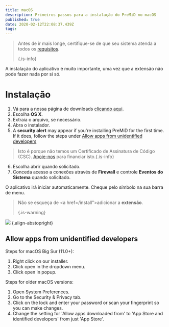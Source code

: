 ```yaml
---
title: macOS
description: Primeiros passos para a instalação do PreMiD no macOS
published: true
date: 2020-02-12T22:08:37.439Z
tags:
---
```


> Antes de ir mais longe, certifique-se de que seu sistema atenda a todos os [requisitos](/install/requirements). 
> 
> {.is-info}

A instalação do aplicativo é muito importante, uma vez que a extensão não pode fazer nada por si só.

# Instalação
1. Vá para a nossa página de downloads [clicando aqui](https://premid.app/downloads).
2. Escolha **OS X**.
3. Extraia o arquivo, se necessário.
4. Abra o instalador.
5. A **security alert** may appear if you're installing PreMiD for the first time. If it does, follow the steps under [Allow apps from unidentified developers](https://docs.premid.app/install/macos#allow-apps-from-unidentified-developers)
> Isto é porque não temos um Certificado de Assinatura de Código (CSC). [Apoie-nos](https://www.patreon.com/Timeraa) para financiar isto.{.is-info}
6. Escolha abrir quando solicitado.
7. Conceda acesso a conexões através de **Firewall** e controle **Eventos do Sistema** quando solicitado.

O aplicativo irá iniciar automaticamente. Cheque pelo símbolo na sua barra de menu.

> Não se esqueça de <a href=/install">adicionar a **extensão**</a>. 
> 
> {.is-warning}

![](https://img.icons8.com/color/2x/mac-logo.png) {.align-abstopright}

## Allow apps from unidentified developers
Steps for macOS Big Sur (11.0+):
1. Right click on our installer.
2. Click open in the dropdown menu.
3. Click open in popup.

Steps for older macOS versions:
1. Open System Preferences.
2. Go to the Security & Privacy tab.
3. Click on the lock and enter your password or scan your fingerprint so you can make changes.
4. Change the setting for 'Allow apps downloaded from' to 'App Store and identified developers' from just 'App Store'.